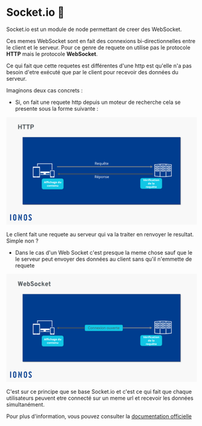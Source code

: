 # Socket.io 🚀  

Socket.io est un module de node permettant de creer des WebSocket.


Ces memes WebSocket sont en fait des connexions bi-directionnelles entre le client et le serveur. Pour ce genre de requete on utilise pas le protocole **HTTP** mais le protocole **WebSocket**.

Ce qui fait que cette requetes est différentes d'une http est qu'elle n'a pas besoin d'etre exécuté que par le client pour recevoir des données du serveur.

Imaginons deux cas concrets :
- Si, on fait une requete http depuis un moteur de recherche cela se presente sous la forme suivante : 

<div>
<img src="images/HTTP-protocol.png"
     alt="http protocol"
   />
</div>

Le client fait une requete au serveur qui va la traiter en renvoyer le resultat. Simple non ?

- Dans le cas d'un Web Socket c'est presque la meme chose sauf que le le serveur peut envoyer des
données au client sans qu'il n'emmette de requete
<div>
<img src="images/web-socket-protocol.png"
     alt="web socket protocol"
   />
</div>

C'est sur ce principe que se base Socket.io 
et c'est ce qui fait que chaque utilisateurs peuvent etre connecté sur un meme url et recevoir les données simultanément.

Pour plus d'information, vous pouvez consulter la [documentation officielle](https://socket.io/docs/v4)

